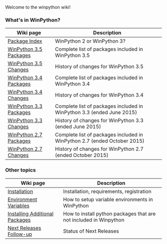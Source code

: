 Welcome to the winpython wiki!
### What's in WinPython?

Wiki page | Description
----------|------------
[Package Index](PackageIndex) | WinPython 2 or WinPython 3?
[WinPython 3.5 Packages](PackageIndex_35) | Complete list of packages included in WinPython 3.5
[WinPython 3.5 Changes](ChangeLog_35) | History of changes for WinPython 3.5
[WinPython 3.4 Packages](PackageIndex_34) | Complete list of packages included in WinPython 3.4
[WinPython 3.4 Changes](ChangeLog_34) | History of changes for WinPython 3.4
[WinPython 3.3 Packages](PackageIndex_33) | Complete list of packages included in WinPython 3.3 (ended June 2015)
[WinPython 3.3 Changes](ChangeLog_33) | History of changes for WinPython 3.3 (ended June 2015)
[WinPython 2.7 Packages](PackageIndex_27) | Complete list of packages included in WinPython 2.7 (ended October 2015)
[WinPython 2.7 Changes](ChangeLog_27) | History of changes for WinPython 2.7 (ended October 2015)

### Other topics

Wiki page | Description
----------|------------
[Installation](Installation) | Installation, requirements, registration
[Environment Variables](Environment) | How to setup variable environments in WinPython
[Installing Additional Packages](Installing-Additional-Packages) | How to install python packages that are not included in Winpython
[Next Releases Follow-up](https://github.com/winpython/winpython/milestones) | Status of Next Releases